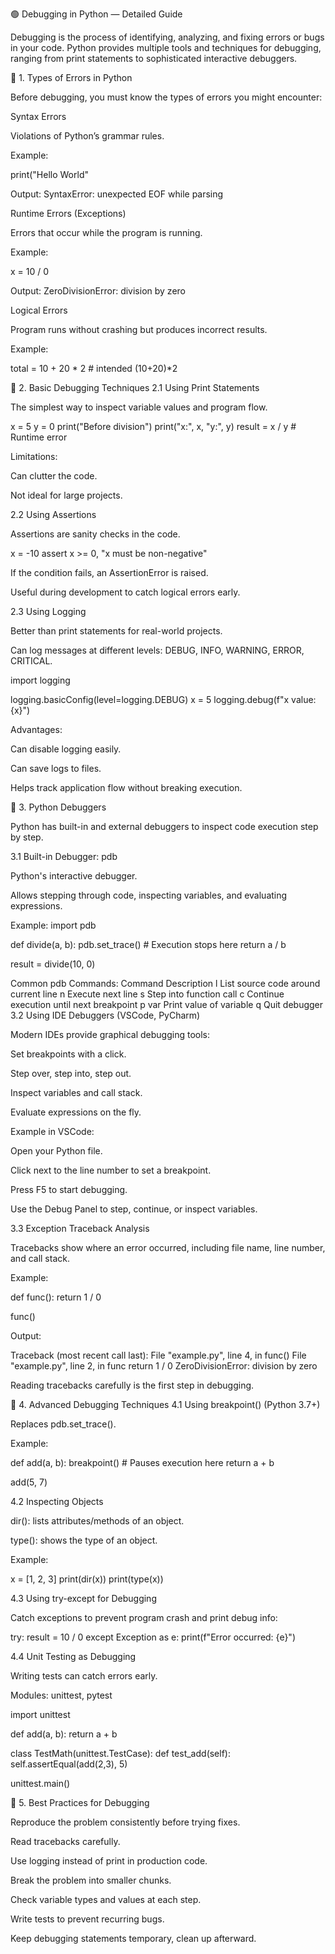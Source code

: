 🟢 Debugging in Python — Detailed Guide

Debugging is the process of identifying, analyzing, and fixing errors or bugs in your code. Python provides multiple tools and techniques for debugging, ranging from print statements to sophisticated interactive debuggers.

🔹 1. Types of Errors in Python

Before debugging, you must know the types of errors you might encounter:

Syntax Errors

Violations of Python’s grammar rules.

Example:

print("Hello World"


Output: SyntaxError: unexpected EOF while parsing

Runtime Errors (Exceptions)

Errors that occur while the program is running.

Example:

x = 10 / 0


Output: ZeroDivisionError: division by zero

Logical Errors

Program runs without crashing but produces incorrect results.

Example:

total = 10 + 20 * 2  # intended (10+20)*2

🔹 2. Basic Debugging Techniques
2.1 Using Print Statements

The simplest way to inspect variable values and program flow.

x = 5
y = 0
print("Before division")
print("x:", x, "y:", y)
result = x / y  # Runtime error


Limitations:

Can clutter the code.

Not ideal for large projects.

2.2 Using Assertions

Assertions are sanity checks in the code.

x = -10
assert x >= 0, "x must be non-negative"


If the condition fails, an AssertionError is raised.

Useful during development to catch logical errors early.

2.3 Using Logging

Better than print statements for real-world projects.

Can log messages at different levels: DEBUG, INFO, WARNING, ERROR, CRITICAL.

import logging

logging.basicConfig(level=logging.DEBUG)
x = 5
logging.debug(f"x value: {x}")


Advantages:

Can disable logging easily.

Can save logs to files.

Helps track application flow without breaking execution.

🔹 3. Python Debuggers

Python has built-in and external debuggers to inspect code execution step by step.

3.1 Built-in Debugger: pdb

Python's interactive debugger.

Allows stepping through code, inspecting variables, and evaluating expressions.

Example:
import pdb

def divide(a, b):
    pdb.set_trace()  # Execution stops here
    return a / b

result = divide(10, 0)

Common pdb Commands:
Command	Description
l	List source code around current line
n	Execute next line
s	Step into function call
c	Continue execution until next breakpoint
p var	Print value of variable
q	Quit debugger
3.2 Using IDE Debuggers (VSCode, PyCharm)

Modern IDEs provide graphical debugging tools:

Set breakpoints with a click.

Step over, step into, step out.

Inspect variables and call stack.

Evaluate expressions on the fly.

Example in VSCode:

Open your Python file.

Click next to the line number to set a breakpoint.

Press F5 to start debugging.

Use the Debug Panel to step, continue, or inspect variables.

3.3 Exception Traceback Analysis

Tracebacks show where an error occurred, including file name, line number, and call stack.

Example:

def func():
    return 1 / 0

func()


Output:

Traceback (most recent call last):
  File "example.py", line 4, in <module>
    func()
  File "example.py", line 2, in func
    return 1 / 0
ZeroDivisionError: division by zero


Reading tracebacks carefully is the first step in debugging.

🔹 4. Advanced Debugging Techniques
4.1 Using breakpoint() (Python 3.7+)

Replaces pdb.set_trace().

Example:

def add(a, b):
    breakpoint()  # Pauses execution here
    return a + b

add(5, 7)

4.2 Inspecting Objects

dir(): lists attributes/methods of an object.

type(): shows the type of an object.

Example:

x = [1, 2, 3]
print(dir(x))
print(type(x))

4.3 Using try-except for Debugging

Catch exceptions to prevent program crash and print debug info:

try:
    result = 10 / 0
except Exception as e:
    print(f"Error occurred: {e}")

4.4 Unit Testing as Debugging

Writing tests can catch errors early.

Modules: unittest, pytest

import unittest

def add(a, b):
    return a + b

class TestMath(unittest.TestCase):
    def test_add(self):
        self.assertEqual(add(2,3), 5)

unittest.main()

🔹 5. Best Practices for Debugging

Reproduce the problem consistently before trying fixes.

Read tracebacks carefully.

Use logging instead of print in production code.

Break the problem into smaller chunks.

Check variable types and values at each step.

Write tests to prevent recurring bugs.

Keep debugging statements temporary, clean up afterward.